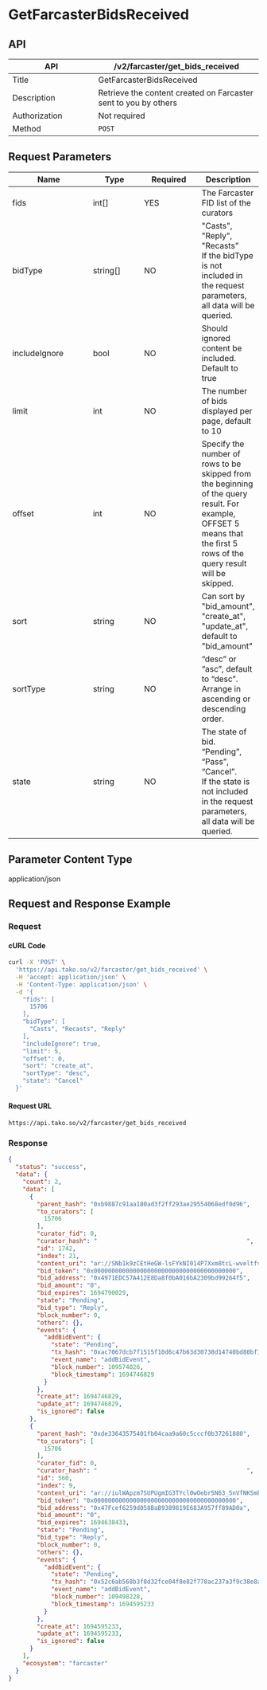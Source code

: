 # GetFarcasterBidsReceived

## API

<table><thead><tr><th width="157">API</th><th>/v2/farcaster/get_bids_received</th></tr></thead><tbody><tr><td>Title</td><td>GetFarcasterBidsReceived</td></tr><tr><td>Description</td><td>Retrieve the content created on Farcaster sent to you by others</td></tr><tr><td>Authorization</td><td>Not required</td></tr><tr><td>Method</td><td><code>POST</code></td></tr></tbody></table>

## Request Parameters

<table><thead><tr><th width="162">Name</th><th width="98">Type</th><th width="111">Required</th><th>Description</th></tr></thead><tbody><tr><td>fids</td><td>int[]</td><td>YES</td><td>The Farcaster FID list of the curators</td></tr><tr><td>bidType</td><td>string[]</td><td>NO</td><td>"Casts", "Reply", "Recasts"<br>If the bidType is not included in the request parameters, all data will be queried.</td></tr><tr><td>includeIgnore</td><td>bool</td><td>NO</td><td>Should ignored content be included. Default to true</td></tr><tr><td>limit</td><td>int</td><td>NO</td><td>The number of bids displayed per page, default to 10</td></tr><tr><td>offset</td><td>int</td><td>NO</td><td>Specify the number of rows to be skipped from the beginning of the query result. For example, OFFSET 5 means that the first 5 rows of the query result will be skipped.</td></tr><tr><td>sort</td><td>string</td><td>NO</td><td>Can sort by "bid_amount", "create_at", "update_at", default to "bid_amount"</td></tr><tr><td>sortType</td><td>string</td><td>NO</td><td>“desc” or “asc”, default to “desc”. Arrange in ascending or descending order.</td></tr><tr><td>state</td><td>string</td><td>NO</td><td>The state of bid. “Pending”, “Pass”, “Cancel”.<br>If the state is not included in the request parameters, all data will be queried.</td></tr></tbody></table>

## Parameter Content Type

application/json

## Request and Response Example

### Request

#### cURL Code

```bash
curl -X 'POST' \
  'https://api.tako.so/v2/farcaster/get_bids_received' \
  -H 'accept: application/json' \
  -H 'Content-Type: application/json' \
  -d '{
    "fids": [
      15706
    ],
    "bidType": [
      "Casts", "Recasts", "Reply"
    ],
    "includeIgnore": true,
    "limit": 5,
    "offset": 0,
    "sort": "create_at",
    "sortType": "desc",
    "state": "Cancel"
  }'
```

#### Request URL

`https://api.tako.so/v2/farcaster/get_bids_received`

### Response

```json
{
  "status": "success",
  "data": {
    "count": 2,
    "data": [
      {
        "parent_hash": "0xb9887c91aa180ad3f2ff293ae29554068edf0d96",
        "to_curators": [
          15706
        ],
        "curator_fid": 0,
        "curator_hash": "                                          ",
        "id": 1742,
        "index": 21,
        "content_uri": "ar://SNb1k9zCEtHeGW-lsFYkNI014P7Xxm8tcL-wveltfvg",
        "bid_token": "0x0000000000000000000000000000000000000000",
        "bid_address": "0x4971EDC57A412E8Da8f0bA016bA2309bd99264f5",
        "bid_amount": "0",
        "bid_expires": 1694790029,
        "state": "Pending",
        "bid_type": "Reply",
        "block_number": 0,
        "others": {},
        "events": {
          "addBidEvent": {
            "state": "Pending",
            "tx_hash": "0xac7067dcb7f1515f10d6c47b63d30738d14740bd80bf1ab2ec5bb7daa7371787",
            "event_name": "addBidEvent",
            "block_number": 109574026,
            "block_timestamp": 1694746829
          }
        },
        "create_at": 1694746829,
        "update_at": 1694746829,
        "is_ignored": false
      },
      {
        "parent_hash": "0xde33643575401fb04caa9a60c5cccf0b37261880",
        "to_curators": [
          15706
        ],
        "curator_fid": 0,
        "curator_hash": "                                          ",
        "id": 560,
        "index": 9,
        "content_uri": "ar://iulWApzm7SUPUgmIG3TYcl0wOebr5N63_5nVfNKSmb4",
        "bid_token": "0x0000000000000000000000000000000000000000",
        "bid_address": "0x47Fcef6259d058BaB9389819E683A957ff89AD0a",
        "bid_amount": "0",
        "bid_expires": 1694638433,
        "state": "Pending",
        "bid_type": "Reply",
        "block_number": 0,
        "others": {},
        "events": {
          "addBidEvent": {
            "state": "Pending",
            "tx_hash": "0x52c6ab568b3f8d32fce04f8e82f778ac237a3f9c38e8a1f9e19e790b9df42fd0",
            "event_name": "addBidEvent",
            "block_number": 109498228,
            "block_timestamp": 1694595233
          }
        },
        "create_at": 1694595233,
        "update_at": 1694595233,
        "is_ignored": false
      }
    ],
    "ecosystem": "farcaster"
  }
}
```

